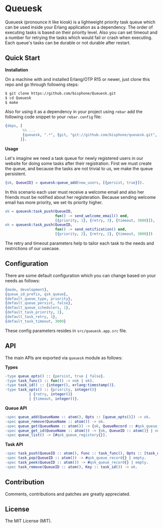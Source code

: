 Queuesk
======

Queuesk (pronounce it like kiosk) is a lightweight priority task queue which can be used inside your Erlang application as a dependency. The order of executing tasks is based on their priority level. Also you can set timeout and a number for retrying the tasks which would fail or crash when executing. Each queue's tasks can be durable or not durable after restart.

Quick Start
----

**Installation**

On a machine with and installed Erlang/OTP R15 or newer, just clone this repo and go through following steps:

```bash
$ git clone https://github.com/bisphone/Queuesk.git
$ cd Queuesk
$ make
```

Also for using it as a dependency in your project using `rebar` add the following code snippet to your `rebar.config` file:

```erlang
{deps, [
        %% ...
        {queuesk, ".*", {git, "git://github.com/bisphone/queuesk.git", {branch, "master"}}}
       ]}.
```

**Usage**

Let's imagine we need a task queue for newly registered users in our website for doing some tasks after their registration. First we must create the queue, and because the tasks are not trivial to us, we make the queue persistent.

```erlang
{ok, QueueID} = queuesk:queue_add(new_users, [{persist, true}]).
```

In this scenario each user must receive a welcome email and also her friends must be notified about her registeration. Because sending welcome email has more priority, we set its priority higher.

```erlang
ok = queuesk:task_push(QueueID,
                       fun() -> send_welcome_email() end, 
                       [{priority, 1}, {retry, 3}, {timeout, 3000}]),
ok = queuesk:task_push(QueueID,
                       fun() -> send_notification() end, 
                       [{priority, 2}, {retry, 2}, {timeout, 3000}])
```

The retry and timeout parameters help to tailor each task to the needs and restrictions of our usecase.

Configuration
----

There are some default configuration which you can change based on your needs as follows:

```erlang
{mode, development},
{queue_id_prefix, qsk_queue},
{default_queue_type, priority},
{default_queue_persist, false},
{default_queue_schedulers, 1},
{default_task_priority, 1},
{default_task_retry, 1},
{default_task_timeout, 3000}
```

These config parameters resides in `src/queuesk.app.src` file.

API
----

The main APIs are exported via `queuesk` module as follows:

**Types**

```erlang
-type queue_opts() :: {persist, true | false}.
-type task_func() :: fun(() -> nok | ok).
-type task_id() :: {integer(), erlang:timestamp()}.
-type task_opts() :: {priority, integer()} 
		   | {retry, integer()} 
		   | {timeout, integer()}.
```

**Queue API**

```erlang
-spec queue_add(QueueName :: atom(), Opts :: [queue_opts()]) -> ok.
-spec queue_remove(QueueName :: atom()) -> ok.
-spec queue_get(QueueName :: atom()) -> {ok, QueueRecord :: #qsk_queue_registery{}} | not_exist.
-spec queue_get_id(QueueName :: atom()) -> {ok, QueueID :: atom()} | not_exit.
-spec queue_list() -> [#qsk_queue_registery{}].
```

**Task API**

```erlang
-spec task_push(QueueID :: atom(), Func :: task_func(), Opts :: [task_opts()]) -> ok.
-spec task_pop(QueueID :: atom()) -> #qsk_queue_record{} | empty.
-spec task_peek(QueueID :: atom()) -> #qsk_queue_record{} | empty.
-spec task_remove(QueueID :: atom(), Key :: task_id()) -> ok.
```

Contribution
-----

Comments, contributions and patches are greatly appreciated.

License
-----
The MIT License (MIT).
